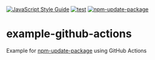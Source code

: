 [![JavaScript Style Guide](https://img.shields.io/badge/code_style-standard-brightgreen.svg)](https://standardjs.com)
[![test](https://github.com/npm-update-package/example-github-actions/actions/workflows/test.yml/badge.svg)](https://github.com/npm-update-package/example-github-actions/actions/workflows/test.yml)
[![npm-update-package](https://github.com/npm-update-package/example-github-actions/actions/workflows/npm-update-package.yml/badge.svg)](https://github.com/npm-update-package/example-github-actions/actions/workflows/npm-update-package.yml)

# example-github-actions

Example for [npm-update-package](https://github.com/npm-update-package/npm-update-package) using GitHub Actions
